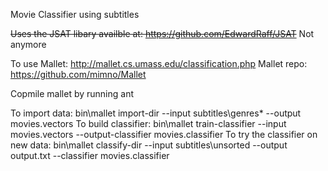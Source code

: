 Movie Classifier using subtitles

~~Uses the JSAT libary availble at: https://github.com/EdwardRaff/JSAT~~ Not anymore

To use Mallet:
  http://mallet.cs.umass.edu/classification.php
Mallet repo:
  https://github.com/mimno/Mallet

Copmile mallet by running ant

To import data:
    bin\mallet import-dir --input subtitles\genres\* --output movies.vectors
To build classifier:
    bin\mallet train-classifier --input movies.vectors --output-classifier movies.classifier
To try the classifier on new data: 
    bin\mallet classify-dir --input subtitles\unsorted --output output.txt --classifier movies.classifier
